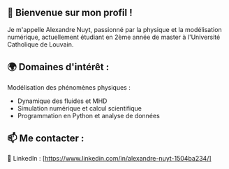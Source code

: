 ## 👋 Bienvenue sur mon profil !
Je m'appelle Alexandre Nuyt, passionné par la physique et la modélisation numérique, actuellement étudiant en 2ème année de master à l'Université Catholique de Louvain.
## 🌍 Domaines d'intérêt :
Modélisation des phénomènes physiques : 
- Dynamique des fluides et MHD
- Simulation numérique et calcul scientifique
- Programmation en Python et analyse de données
## 📫 Me contacter :
🔗 LinkedIn : [https://www.linkedin.com/in/alexandre-nuyt-1504ba234/]

<!---
Alnuyt/Alnuyt is a ✨ special ✨ repository because its `README.md` (this file) appears on your GitHub profile.
You can click the Preview link to take a look at your changes.
--->
